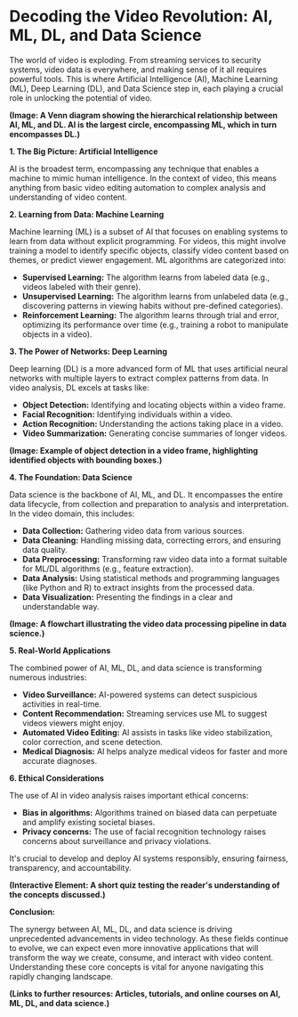 # Decoding the Video Revolution: AI, ML, DL, and Data Science

The world of video is exploding.  From streaming services to security systems, video data is everywhere, and making sense of it all requires powerful tools.  This is where Artificial Intelligence (AI), Machine Learning (ML), Deep Learning (DL), and Data Science step in, each playing a crucial role in unlocking the potential of video.

**(Image: A Venn diagram showing the hierarchical relationship between AI, ML, and DL. AI is the largest circle, encompassing ML, which in turn encompasses DL.)**

**1. The Big Picture: Artificial Intelligence**

AI is the broadest term, encompassing any technique that enables a machine to mimic human intelligence.  In the context of video, this means anything from basic video editing automation to complex analysis and understanding of video content.

**2. Learning from Data: Machine Learning**

Machine learning (ML) is a subset of AI that focuses on enabling systems to learn from data without explicit programming.  For videos, this might involve training a model to identify specific objects, classify video content based on themes, or predict viewer engagement.  ML algorithms are categorized into:

* **Supervised Learning:** The algorithm learns from labeled data (e.g., videos labeled with their genre).
* **Unsupervised Learning:** The algorithm learns from unlabeled data (e.g., discovering patterns in viewing habits without pre-defined categories).
* **Reinforcement Learning:** The algorithm learns through trial and error, optimizing its performance over time (e.g., training a robot to manipulate objects in a video).

**3. The Power of Networks: Deep Learning**

Deep learning (DL) is a more advanced form of ML that uses artificial neural networks with multiple layers to extract complex patterns from data.  In video analysis, DL excels at tasks like:

* **Object Detection:** Identifying and locating objects within a video frame.
* **Facial Recognition:** Identifying individuals within a video.
* **Action Recognition:** Understanding the actions taking place in a video.
* **Video Summarization:** Generating concise summaries of longer videos.

**(Image: Example of object detection in a video frame, highlighting identified objects with bounding boxes.)**

**4. The Foundation: Data Science**

Data science is the backbone of AI, ML, and DL. It encompasses the entire data lifecycle, from collection and preparation to analysis and interpretation.  In the video domain, this includes:

* **Data Collection:** Gathering video data from various sources.
* **Data Cleaning:** Handling missing data, correcting errors, and ensuring data quality.
* **Data Preprocessing:** Transforming raw video data into a format suitable for ML/DL algorithms (e.g., feature extraction).
* **Data Analysis:** Using statistical methods and programming languages (like Python and R) to extract insights from the processed data.
* **Data Visualization:** Presenting the findings in a clear and understandable way.

**(Image: A flowchart illustrating the video data processing pipeline in data science.)**

**5. Real-World Applications**

The combined power of AI, ML, DL, and data science is transforming numerous industries:

* **Video Surveillance:** AI-powered systems can detect suspicious activities in real-time.
* **Content Recommendation:** Streaming services use ML to suggest videos viewers might enjoy.
* **Automated Video Editing:** AI assists in tasks like video stabilization, color correction, and scene detection.
* **Medical Diagnosis:** AI helps analyze medical videos for faster and more accurate diagnoses.


**6. Ethical Considerations**

The use of AI in video analysis raises important ethical concerns:

* **Bias in algorithms:**  Algorithms trained on biased data can perpetuate and amplify existing societal biases.
* **Privacy concerns:** The use of facial recognition technology raises concerns about surveillance and privacy violations.

It's crucial to develop and deploy AI systems responsibly, ensuring fairness, transparency, and accountability.

**(Interactive Element: A short quiz testing the reader's understanding of the concepts discussed.)**


**Conclusion:**

The synergy between AI, ML, DL, and data science is driving unprecedented advancements in video technology.  As these fields continue to evolve, we can expect even more innovative applications that will transform the way we create, consume, and interact with video content.  Understanding these core concepts is vital for anyone navigating this rapidly changing landscape.

**(Links to further resources: Articles, tutorials, and online courses on AI, ML, DL, and data science.)**
```